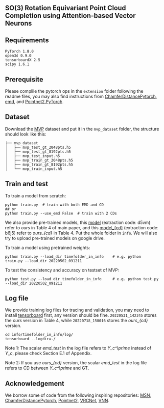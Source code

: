 ## SO(3) Rotation Equivariant Point Cloud Completion using Attention-based Vector Neurons

## Requirements
```
PyTorch 1.8.0
open3d 0.9.0
tensorboardX 2.5
scipy 1.6.1
```

## Prerequisite
Please complile the pytorch ops in the `extension` folder following the readme files, you may also find instructions from [ChamferDistancePytorch](https://github.com/ThibaultGROUEIX/ChamferDistancePytorch), [emd](https://github.com/Colin97/MSN-Point-Cloud-Completion), and [Pointnet2.PyTorch](https://github.com/sshaoshuai/Pointnet2.PyTorch).

## Dataset
Download the [MVP](https://github.com/paul007pl/VRCNet) dataset and put it in the `mvp_dataset` folder, the structure should look like this:

```
├── mvp_dataset
│   ├── mvp_test_gt_2048pts.h5
│   ├── mvp_test_gt_8192pts.h5
│   ├── mvp_test_input.h5
│   ├── mvp_train_gt_2048pts.h5
│   ├── mvp_train_gt_8192pts.h5
│   └── mvp_train_input.h5
```

## Train and test
To train a model from scratch:
```
python train.py  # train with both EMD and CD
## or
python train.py --use_emd False  # train with 2 CDs
```
We also provide pre-trained models, this [model](https://pan.baidu.com/s/17ILNS7-Mb8blwTbwLhQEOQ) (extraction code: d5vm) refer to *ours* in Table 4 of main paper, and this [model_{cd}](https://pan.baidu.com/s/1amz19JYSjKRWkvanCO0aIw) (extraction code: b6j5) refer to *ours_{cd}* in Table 4. Put the whole folder in ```info```. We will also try to upload pre-trained models on google drive.

To train a model using pretrained weights:
```
python train.py --load_dir timefolder_in_info    # e.g. python train.py --load_dir 20220502_091211
```

To test the consistency and accuracy on testset of MVP:
```
python test.py --load_dir timefolder_in_info     # e.g. python test.py --load_dir 20220502_091211
```

## Log file
We provide training log files for tracing and validation, you may need to install [tensorboard](https://www.tensorflow.org/tensorboard/get_started) first, any version should be fine. ```20220531_142345``` stores the *ours* version in Table 4, while ```20220718_150016``` stores the *ours_{cd}* version.
```
cd info/timefolder_in_info/log/
tensorboard --logdir=./
```

Note 1: The scalar *emd_test* in the log file refers to *Y_c^\prime* instead of *Y_c*, please check Section E.1 of Appendix.

Note 2: If you use *ours_{cd}* version, the scalar *emd_test* in the log file refers to CD between *Y_c^\prime* and GT.

## Acknowledgement
We borrow some of code from the following inspiring repositories:
[MSN](https://github.com/Colin97/MSN-Point-Cloud-Completion), 
[ChamferDistancePytorch](https://github.com/ThibaultGROUEIX/ChamferDistancePytorch), 
[Pointnet2](https://github.com/sshaoshuai/Pointnet2.PyTorch), 
[VRCNet](https://github.com/paul007pl/VRCNet), 
[VNN](https://github.com/FlyingGiraffe/vnn).
